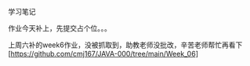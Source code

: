 学习笔记

作业今天补上，先提交占个位。。。

上周六补的week6作业，没被抓取到，助教老师没批改，辛苦老师帮忙再看下
[https://github.com/cmj167/JAVA-000/tree/main/Week_06]